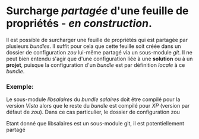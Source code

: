 # Surcharge *partagée* d'une feuille de propriétés - *en construction*.
Il est possible de surcharger une feuille de propriétés qui est partagée par plusieurs *bundles*. Il suffit pour cela que cette feuille soit créée dans un dossier de configuration *zou* lui-même partagé via un sous-module *git*. Il ne peut bien entendu s'agir que d'une configuration liée à une **solution** ou à un **projet**, puisque la configuration d'un *bundle* est par définition *locale* à ce *bundle*.


### Exemple:

Le sous-module *libsalaires* du *bundle* *salaires* doit être compilé pour la version *Vista* alors que le reste du *bundle* est compilé pour *XP* (version par défaut de *zou*). Dans ce cas particulier, le dossier de configuration zou

Etant donné que libsalaires est un sous-module git, il est potentiellement partagé
